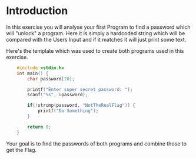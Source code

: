 # Introduction
In this exercise you will analyse your first Program to find a password which will "unlock" a program. Here it is simply a hardcoded string which will be compared with the Users Input and if it matches it will just print some text.

Here's the template which was used to create both programs used in this exercise.

```C
    #include <stdio.h>
    int main() {
        char password[20];

        printf("Enter super secret password: ");
        scanf("%s", &password);

        if(!strcmp(password, "NotTheRealFlag")) {
            printf("Do Something");
        }

        return 0;
    }
```

Your goal is to find the passwords of both programs and combine those to get the Flag.